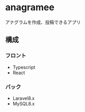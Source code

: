 # anagramee

アナグラムを作成、投稿できるアプリ

## 構成

### フロント

- Typescript
- React

### バック

- Laravel8.x
- MySQL8.x
